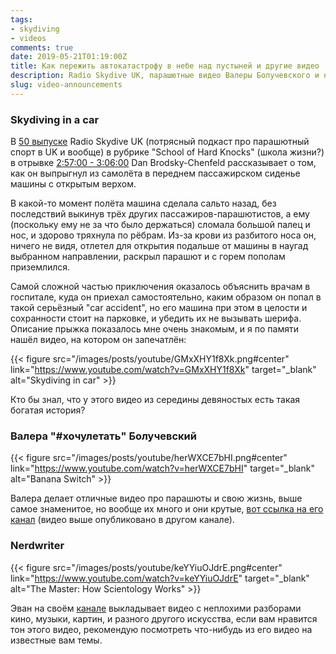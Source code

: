 ```yaml
---
tags:
- skydiving
- videos
comments: true
date: 2019-05-21T01:19:00Z
title: Как пережить автокатастрофу в небе над пустыней и другие видео
description: Radio Skydive UK, парашютные видео Валеры Болучевского и непарашютные видео Nerdwriter'а
slug: video-announcements
---
```


### Skydiving in a car

В [50 выпуске](http://radioskydive.co.uk/rsuk50) Radio Skydive UK (потрясный подкаст про парашютный спорт в UK и вообще) в рубрике "School of Hard Knocks" (школа жизни?) в отрывке [2:57:00 - 3:06:00](http://traffic.libsyn.com/radioskydiveuk/RSUK50_2018-06-04.mp3?dest-id=189307) Dan Brodsky-Chenfeld рассказывает о том, как он выпрыгнул из самолёта в переднем пассажирском сиденье машины с открытым верхом.

В какой-то момент полёта машина сделала сальто назад, без последствий выкинув трёх других пассажиров-парашютистов, а ему (поскольку ему не за что было держаться) сломала большой палец и нос, и здорово тряхнула по рёбрам. Из-за крови из разбитого носа он, ничего не видя, отлетел для открытия подальше от машины в наугад выбранном направлении, раскрыл парашют и с горем пополам приземлился.

Самой сложной частью приключения оказалось объяснить врачам в госпитале, куда он приехал самостоятельно, каким образом он попал в такой серьёзный "car accident", но его машина при этом в целости и сохранности стоит на парковке, и убедить их не вызывать шерифа. Описание прыжка показалось мне очень знакомым, и я по памяти нашёл видео, на котором он запечатлён:

{{< figure src="/images/posts/youtube/GMxXHY1f8Xk.png#center" link="https://www.youtube.com/watch?v=GMxXHY1f8Xk" target="_blank"  alt="Skydiving in car" >}}

Кто бы знал, что у этого видео из середины девяностых есть такая богатая история?

<!--more-->

### Валера "#хочулетать" Болучевский

{{< figure src="/images/posts/youtube/herWXCE7bHI.png#center" link="https://www.youtube.com/watch?v=herWXCE7bHI" target="_blank" alt="Banana Switch" >}}

Валера делает отличные видео про парашюты и свою жизнь, выше самое знаменитое, но вообще их много и они крутые, [вот ссылка на его канал](https://www.youtube.com/user/ProgressLabTV/videos) (видео выше опубликовано в другом канале).

### Nerdwriter

{{< figure src="/images/posts/youtube/keYYiuOJdrE.png#center" link="https://www.youtube.com/watch?v=keYYiuOJdrE" target="_blank" alt="The Master: How Scientology Works" >}}

Эван на своём [канале](https://www.youtube.com/user/Nerdwriter1/videos?sort=p) выкладывает видео с неплохими разборами кино, музыки, картин, и разного другого искусства, если вам нравится тон этого видео, рекомендую посмотреть что-нибудь из его видео на известные вам темы.
